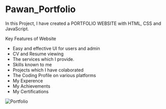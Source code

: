 # Pawan_Portfolio

In this Project, I have created a PORTFOLIO WEBSITE with HTML, CSS and JavaScript.

Key Features of Website

* Easy and effective UI for users and admin
* CV and Resume viewing
* The services which I provide.
* Skills known to me
* Projects which I have colaborated
* The Coding Profile on various platforms
* My Experence
* My Achievements
* My Certifications

![Portfolio](https://user-images.githubusercontent.com/88606641/179403226-cba90bd5-0227-41be-a999-2cf8e7539498.png)
